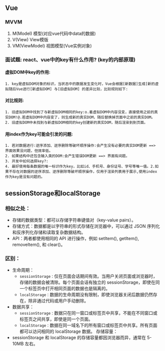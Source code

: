 ## Vue

### MVVM
1. M(Model) 模型(对应vue代码中data的数据)
2. V(View) View模版
3. VM(ViewModel) 视图模型(Vue实例对象)

### 面试题: react、vue中的key有什么作用? (key的内部原理)
#### 虚拟DOM中key的作用:
    1. key是虚拟DOM对象的标识，当状态中的数据发生变化时，Vue会根据[新数据]生成[新的虚拟随后Vue进行[新虚拟DOM] 与[旧虚拟DOM] 的差异比较，比较规则如下:
#### 对比规则:
    1. 旧虚拟DOM中找到了与新虚拟DOM相同的key:o.着虚拟DOM中内容没变，直接使用之前的真实DOM!@.若虚拟DOM中内容变了，则生成新的真实DOM，随后替换掉页面中之前的真实DOM。
    2. 旧虚拟DOM中未找到与新虚拟DOM相同的key创建新的真实DOM，随后渲染到到页面。
#### 用index作为key可能会引发的问题:
    1. 若对数据进行:逆序添加、逆序删除等破坏顺序操作:会产生没有必要的真实DOM更新 ==> 界面效果没问题，但效率低。
    2. 如果结构中还包含输入类的DOM:会产生错误DOM更新 ==> 界面有间题。
    3. 开发中如何选择key?:
    4. 最好使用每条数据的唯一标识作为key，比如id、手机号、身份证号、学号等唯一值。2.如果不存在对数据的逆序添加、逆序删除等破坏顺序操作，仅用于渲染列表用于展示,使用index作为key是没有问题的。

## sessionStorage和localStorage
### 相似之处：
- 存储的数据类型：都可以存储字符串键值对（key-value pairs）。
- 存储方式：数据都是以字符串的形式存储在浏览器中，可以通过 JSON 序列化和反序列化存储和读取复杂数据结构。
- API：两者都使用相同的 API 进行操作，例如 setItem(), getItem(), removeItem(), 和 clear()。
### 区别：
- 生命周期：
  - `sessionStorage：`仅在页面会话期间有效。当用户关闭页面或浏览器时，存储的数据会被清除。每个页面会话有独立的 sessionStorage，即使在同一个标签页中打开相同页面的数据也是隔离的。
  - `localStorage：`数据的生命周期没有限制，即使浏览器关闭后数据仍然存在，除非通过代码或用户手动删除。
- 数据共享：
  - `sessionStorage：`数据只在同一窗口或标签页中共享，不能在不同窗口或标签页之间共享，即使是同一个页面。
  - `localStorage：`数据在同一域名下的所有窗口或标签页中共享。所有页面都可以访问相同的 localStorage 数据。
  存储容量：
- sessionStorage 和 localStorage 的存储容量都因浏览器而异，通常在 5-10MB 左右。